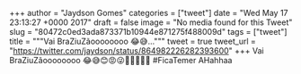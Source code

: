 
+++
author = "Jaydson Gomes"
categories = ["tweet"]
date = "Wed May 17 23:13:27 +0000 2017"
draft = false
image = "No media found for this Tweet"
slug = "80472c0ed3ada873371b10944e871275f488009d"
tags = ["tweet"]
title = """Vai BraZiuZãoooooooo 😂😅..."""
tweet = true
tweet_url = "https://twitter.com/jaydson/status/864982226282393600"
+++
Vai BraZiuZãoooooooo 😂😅😊😡😜🤑💩💩💩💩 #FicaTemer AHahhaa
